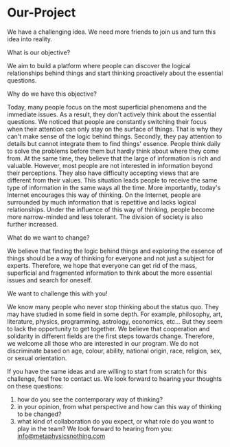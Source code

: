 # Our-Project

We have a challenging idea. We need more friends to join us and turn this idea into reality.


What is our objective?


We aim to build a platform where people can discover the logical relationships behind things and start thinking proactively about the essential questions.


Why do we have this objective?


Today, many people focus on the most superficial phenomena and the immediate issues. As a result, they don't actively think about the essential questions. We noticed that people are constantly switching their focus when their attention can only stay on the surface of things. That is why they can't make sense of the logic behind things. Secondly, they pay attention to details but cannot integrate them to find things' essence. People think daily to solve the problems before them but hardly think about where they come from. At the same time, they believe that the large of information is rich and valuable. However, most people are not interested in information beyond their perceptions. They also have difficulty accepting views that are different from their values. This situation leads people to receive the same type of information in the same ways all the time. More importantly, today's Internet encourages this way of thinking. On the Internet, people are surrounded by much information that is repetitive and lacks logical relationships. Under the influence of this way of thinking, people become more narrow-minded and less tolerant. The division of society is also further increased.


What do we want to change?

We believe that finding the logic behind things and exploring the essence of things should be a way of thinking for everyone and not just a subject for experts. Therefore, we hope that everyone can get rid of the mass, superficial and fragmented information to think about the more essential issues and search for oneself.


We want to challenge this with you!

We know many people who never stop thinking about the status quo. They may have studied in some field in some depth. For example, philosophy, art, literature, physics, programming, astrology, economics, etc... But they seem to lack the opportunity to get together. We believe that cooperation and solidarity in different fields are the first steps towards change. Therefore, we welcome all those who are interested in our program. We do not discriminate based on age, colour, ability, national origin, race, religion, sex, or sexual orientation.


If you have the same ideas and are willing to start from scratch for this challenge, feel free to contact us.
We look forward to hearing your thoughts on these questions:
1.	how do you see the contemporary way of thinking?
2.	in your opinion, from what perspective and how can this way of thinking to be changed?
3.	what kind of collaboration do you expect, or what role do you want to play in the team?
We look forward to hearing from you: info@metaphysicsnothing.com
